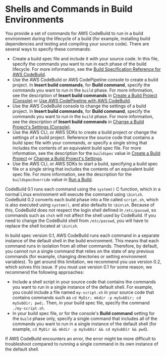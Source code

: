 # Shells and Commands in Build Environments<a name="build-env-ref-cmd"></a>

You provide a set of commands for AWS CodeBuild to run in a build environment during the lifecycle of a build \(for example, installing build dependencies and testing and compiling your source code\)\. There are several ways to specify these commands:
+ Create a build spec file and include it with your source code\. In this file, specify the commands you want to run in each phase of the build lifecycle\. For more information, see the [Build Specification Reference for AWS CodeBuild](build-spec-ref.md)\.
+ Use the AWS CodeBuild or AWS CodePipeline console to create a build project\. In **Insert build commands**, for **Build command**, specify the commands you want to run in the `build` phase\. For more information, see the description of **Insert build commands** in [Create a Build Project \(Console\)](create-project.md#create-project-console) or [Use AWS CodePipeline with AWS CodeBuild](how-to-create-pipeline.md)\.
+ Use the AWS CodeBuild console to change the settings of a build project\. In **Insert build commands**, for **Build command**, specify the commands you want to run in the `build` phase\. For more information, see the description of **Insert build commands** in [Change a Build Project's Settings \(Console\)](change-project.md#change-project-console)\.
+ Use the AWS CLI, or AWS SDKs to create a build project or change the settings of a build project\. Reference the source code that contains a build spec file with your commands, or specify a single string that includes the contents of an equivalent build spec file\. For more information, see the description for the `buildspec` value in [Create a Build Project](create-project.md) or [Change a Build Project's Settings](change-project.md)\.
+ Use the AWS CLI, or AWS SDKs to start a build, specifying a build spec file or a single string that includes the contents of an equivalent build spec file\. For more information, see the description for the `buildspecOverride` value in [Run a Build](run-build.md)\.

CodeBuild 0.1 runs each command using the `system()` C function, which in a normal Linux environment will execute the command using `\bin\sh`. CodeBuild 0.2 converts each build phase into a file called `script.sh`, which is also executed using `system()`, and also defaults to `\bin\sh`. Because of this, CodeBuild does not respect the login shell defined in `/etc/passwd`, so commands such as `chsh` will not affect the shell used by CodeBuild. If you need to change the CodeBuild shell from `/etc/passwd`, you will have to replace the shell located at `\bin\sh`.

In build spec version 0\.1, AWS CodeBuild runs each command in a separate instance of the default shell in the build environment\. This means that each command runs in isolation from all other commands\. Therefore, by default, you cannot run a single command that relies on the state of any previous commands \(for example, changing directories or setting environment variables\)\. To get around this limitation, we recommend you use version 0\.2, which solves this issue\. If you must use version 0\.1 for some reason, we recommend the following approaches:
+ Include a shell script in your source code that contains the commands you want to run in a single instance of the default shell\. For example, you could include a file named `my-script.sh` in your source code that contains commands such as `cd MyDir; mkdir -p mySubDir; cd mySubDir; pwd;`\. Then, in your build spec file, specify the command `./my-script.sh`\. 
+ In your build spec file, or for the console's **Build command** setting for the `build` phase only, specify a single command that includes all of the commands you want to run in a single instance of the default shell \(for example, `cd MyDir && mkdir -p mySubDir && cd mySubDir && pwd`\)\. 

If AWS CodeBuild encounters an error, the error might be more difficult to troubleshoot compared to running a single command in its own instance of the default shell\.
